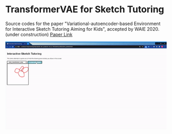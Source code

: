 # TransformerVAE for Sketch Tutoring
Source codes for the paper "Variational-autoencoder-based Environment for Interactive Sketch Tutoring Aiming for Kids", accepted by WAIE 2020. (under construction) 
[Paper Link](https://dl.acm.org/doi/abs/10.1145/3447490.3447493?fbclid=IwAR2EujIfLIvzsduNHkD-4yMyQGRPnqKKVTr3IojzfPrvORKTeVOc38clMmc)

![image](https://github.com/shanjgit/TransformerVAE-for-Sketch-Tutoring/blob/master/misc/TransformerVAE_demo.gif)
